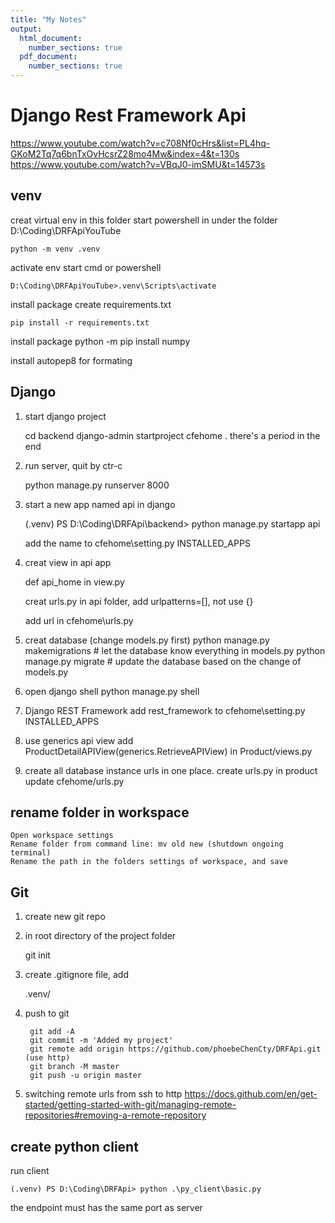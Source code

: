 ```yaml
---
title: "My Notes"
output:
  html_document:
    number_sections: true
  pdf_document:
    number_sections: true
---
```


# Django Rest Framework Api
https://www.youtube.com/watch?v=c708Nf0cHrs&list=PL4hq-GKoM2Tq7q6bnTxOvHcsrZ28mo4Mw&index=4&t=130s
https://www.youtube.com/watch?v=VBqJ0-imSMU&t=14573s

## venv 
creat virtual env in this folder
start powershell in under the folder D:\Coding\DRFApiYouTube

    python -m venv .venv

activate env
start cmd or powershell

    D:\Coding\DRFApiYouTube>.venv\Scripts\activate

install package
create requirements.txt

    pip install -r requirements.txt

install package
    python -m pip install numpy

install autopep8 for formating

## Django
1. start django project

    cd backend
    django-admin startproject cfehome .
there's a period in the end

2. run server, quit by ctr-c

    python manage.py runserver 8000

3. start a new app named api in django

    (.venv) PS D:\Coding\DRFApi\backend> python manage.py startapp api

    add the name to cfehome\setting.py INSTALLED_APPS
    
4. creat view in api app

    def api_home in view.py
    
    creat urls.py in api folder, add urlpatterns=[], not use {}

    add url in cfehome\urls.py

5. creat database (change models.py first)
    python manage.py makemigrations # let the database know everything in models.py
    python manage.py migrate # update the database based on the change of models.py

6. open django shell
    python manage.py shell

7. Django REST Framework
    add rest_framework to cfehome\setting.py INSTALLED_APPS

8. use generics api view
    add ProductDetailAPIView(generics.RetrieveAPIView) in Product/views.py

9. create all database instance urls in one place.
    create urls.py in product
    update cfehome/urls.py
    
## rename folder in workspace

    Open workspace settings
    Rename folder from command line: mv old new (shutdown ongoing terminal)
    Rename the path in the folders settings of workspace, and save

## Git
1. create new git repo
2. in root directory of the project folder
    
    git init
3. create .gitignore file, add 

    .venv/
4. push to git

        git add -A
        git commit -m 'Added my project'
        git remote add origin https://github.com/phoebeChenCty/DRFApi.git (use http)
        git branch -M master
        git push -u origin master
5. switching remote urls from ssh to http
https://docs.github.com/en/get-started/getting-started-with-git/managing-remote-repositories#removing-a-remote-repository

## create python client
run client

    (.venv) PS D:\Coding\DRFApi> python .\py_client\basic.py

the endpoint must has the same port as server